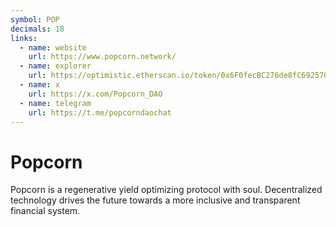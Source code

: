 ```yaml
---
symbol: POP
decimals: 18
links:
  - name: website
    url: https://www.popcorn.network/
  - name: explorer
    url: https://optimistic.etherscan.io/token/0x6F0fecBC276de8fC69257065fE47C5a03d986394
  - name: x
    url: https://x.com/Popcorn_DAO
  - name: telegram
    url: https://t.me/popcorndaochat
---
```


# Popcorn

Popcorn is a regenerative yield optimizing protocol with soul. Decentralized technology drives the future towards a more inclusive and transparent financial system.
